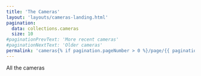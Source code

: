 ```yaml
---
title: 'The Cameras'
layout: 'layouts/cameras-landing.html'
pagination:
  data: collections.cameras
  size: 10
#paginationPrevText: 'More recent cameras'
#paginationNextText: 'Older cameras'
permalink: 'cameras{% if pagination.pageNumber > 0 %}/page/{{ pagination.pageNumber }}{% endif %}/index.html'
---
```


All the cameras
